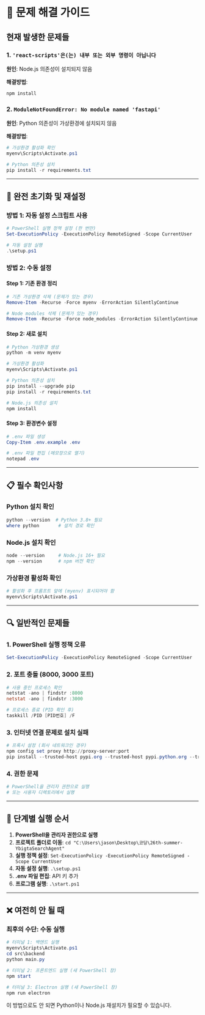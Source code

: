 # 🔧 문제 해결 가이드

## 현재 발생한 문제들

### 1. `'react-scripts'은(는) 내부 또는 외부 명령이 아닙니다`

**원인**: Node.js 의존성이 설치되지 않음

**해결방법**:
```powershell
npm install
```

### 2. `ModuleNotFoundError: No module named 'fastapi'`

**원인**: Python 의존성이 가상환경에 설치되지 않음

**해결방법**:
```powershell
# 가상환경 활성화 확인
myenv\Scripts\Activate.ps1

# Python 의존성 설치
pip install -r requirements.txt
```

---

## 🚀 완전 초기화 및 재설정

### **방법 1: 자동 설정 스크립트 사용**
```powershell
# PowerShell 실행 정책 설정 (한 번만)
Set-ExecutionPolicy -ExecutionPolicy RemoteSigned -Scope CurrentUser

# 자동 설정 실행
.\setup.ps1
```

### **방법 2: 수동 설정**

#### Step 1: 기존 환경 정리
```powershell
# 기존 가상환경 삭제 (문제가 있는 경우)
Remove-Item -Recurse -Force myenv -ErrorAction SilentlyContinue

# Node modules 삭제 (문제가 있는 경우)
Remove-Item -Recurse -Force node_modules -ErrorAction SilentlyContinue
```

#### Step 2: 새로 설치
```powershell
# Python 가상환경 생성
python -m venv myenv

# 가상환경 활성화
myenv\Scripts\Activate.ps1

# Python 의존성 설치
pip install --upgrade pip
pip install -r requirements.txt

# Node.js 의존성 설치
npm install
```

#### Step 3: 환경변수 설정
```powershell
# .env 파일 생성
Copy-Item .env.example .env

# .env 파일 편집 (메모장으로 열기)
notepad .env
```

---

## 📋 필수 확인사항

### Python 설치 확인
```powershell
python --version  # Python 3.8+ 필요
where python       # 설치 경로 확인
```

### Node.js 설치 확인  
```powershell
node --version     # Node.js 16+ 필요
npm --version      # npm 버전 확인
```

### 가상환경 활성화 확인
```powershell
# 활성화 후 프롬프트 앞에 (myenv) 표시되어야 함
myenv\Scripts\Activate.ps1
```

---

## 🔍 일반적인 문제들

### 1. **PowerShell 실행 정책 오류**
```powershell
Set-ExecutionPolicy -ExecutionPolicy RemoteSigned -Scope CurrentUser
```

### 2. **포트 충돌 (8000, 3000 포트)**
```powershell
# 사용 중인 프로세스 확인
netstat -ano | findstr :8000
netstat -ano | findstr :3000

# 프로세스 종료 (PID 확인 후)
taskkill /PID [PID번호] /F
```

### 3. **인터넷 연결 문제로 설치 실패**
```powershell
# 프록시 설정 (회사 네트워크인 경우)
npm config set proxy http://proxy-server:port
pip install --trusted-host pypi.org --trusted-host pypi.python.org --trusted-host files.pythonhosted.org -r requirements.txt
```

### 4. **권한 문제**
```powershell
# PowerShell을 관리자 권한으로 실행
# 또는 사용자 디렉토리에서 실행
```

---

## 🎯 단계별 실행 순서

1. **PowerShell을 관리자 권한으로 실행**
2. **프로젝트 폴더로 이동**: `cd "C:\Users\jason\Desktop\코딩\26th-summer-YbigtaSearchAgent"`
3. **실행 정책 설정**: `Set-ExecutionPolicy -ExecutionPolicy RemoteSigned -Scope CurrentUser`
4. **자동 설정 실행**: `.\setup.ps1`
5. **.env 파일 편집**: API 키 추가
6. **프로그램 실행**: `.\start.ps1`

---

## ❌ 여전히 안 될 때

### 최후의 수단: 수동 실행
```powershell
# 터미널 1: 백엔드 실행
myenv\Scripts\Activate.ps1
cd src\backend
python main.py

# 터미널 2: 프론트엔드 실행 (새 PowerShell 창)
npm start

# 터미널 3: Electron 실행 (새 PowerShell 창)
npm run electron
```

이 방법으로도 안 되면 Python이나 Node.js 재설치가 필요할 수 있습니다.